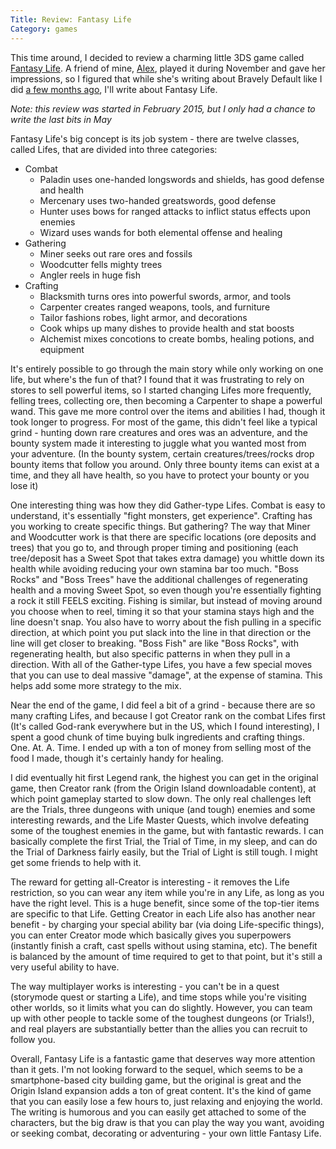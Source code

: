 ```yaml
---
Title: Review: Fantasy Life
Category: games
---
```


This time around, I decided to review a charming little 3DS game called [Fantasy Life][].
A friend of mine, [Alex][], played it during November and gave her impressions, so I figured that while she's writing about Bravely Default like I did [a few months ago][Bravely Default review], I'll write about Fantasy Life.

*Note: this review was started in February 2015, but I only had a chance to write the last bits in May*

Fantasy Life's big concept is its job system - there are twelve classes, called Lifes, that are divided into three categories:

- Combat
	- Paladin uses one-handed longswords and shields, has good defense and health
	- Mercenary uses two-handed greatswords, good defense
	- Hunter uses bows for ranged attacks to inflict status effects upon enemies
	- Wizard uses wands for both elemental offense and healing
- Gathering
	- Miner seeks out rare ores and fossils
	- Woodcutter fells mighty trees
	- Angler reels in huge fish
- Crafting
	- Blacksmith turns ores into powerful swords, armor, and tools
	- Carpenter creates ranged weapons, tools, and furniture
	- Tailor fashions robes, light armor, and decorations
	- Cook whips up many dishes to provide health and stat boosts
	- Alchemist mixes concotions to create bombs, healing potions, and equipment

It's entirely possible to go through the main story while only working on one life, but where's the fun of that?
I found that it was frustrating to rely on stores to sell powerful items, so I started changing Lifes more frequently, felling trees, collecting ore, then becoming a Carpenter to shape a powerful wand.
This gave me more control over the items and abilities I had, though it took longer to progress. For most of the game, this didn't feel like a typical grind - hunting down rare creatures and ores was an adventure, and the bounty system made it interesting to juggle what you wanted most from your adventure. (In the bounty system, certain creatures/trees/rocks drop bounty items that follow you around. Only three bounty items can exist at a time, and they all have health, so you have to protect your bounty or you lose it)

One interesting thing was how they did Gather-type Lifes. Combat is easy to understand, it's essentially "fight monsters, get experience". Crafting has you working to create specific things. But gathering? The way that Miner and Woodcutter work is that there are specific locations (ore deposits and trees) that you go to, and through proper timing and positioning (each tree/deposit has a Sweet Spot that takes extra damage) you whittle down its health while avoiding reducing your own stamina bar too much. "Boss Rocks" and "Boss Trees" have the additional challenges of regenerating health and a moving Sweet Spot, so even though you're essentially fighting a rock it still FEELS exciting.
Fishing is similar, but instead of moving around you choose when to reel, timing it so that your stamina stays high and the line doesn't snap. You also have to worry about the fish pulling in a specific direction, at which point you put slack into the line in that direction or the line will get closer to breaking. "Boss Fish" are like "Boss Rocks", with regenerating health, but also specific patterns in when they pull in a direction.
With all of the Gather-type Lifes, you have a few special moves that you can use to deal massive "damage", at the expense of stamina. This helps add some more strategy to the mix.

Near the end of the game, I did feel a bit of a grind - because there are so many crafting Lifes, and because I got Creator rank on the combat Lifes first (It's called God-rank everywhere but in the US, which I found interesting), I spent a good chunk of time buying bulk ingredients and crafting things. One. At. A. Time. I ended up with a ton of money from selling most of the food I made, though it's certainly handy for healing.

I did eventually hit first Legend rank, the highest you can get in the original game, then Creator rank (from the Origin Island downloadable content), at which point gameplay started to slow down. The only real challenges left are the Trials, three dungeons with unique (and tough) enemies and some interesting rewards, and the Life Master Quests, which involve defeating some of the toughest enemies in the game, but with fantastic rewards. I can basically complete the first Trial, the Trial of Time, in my sleep, and can do the Trial of Darkness fairly easily, but the Trial of Light is still tough. I might get some friends to help with it.

The reward for getting all-Creator is interesting - it removes the Life restriction, so you can wear any item while you're in any Life, as long as you have the right level. This is a huge benefit, since some of the top-tier items are specific to that Life. Getting Creator in each Life also has another near benefit - by charging your special ability bar (via doing Life-specific things), you can enter Creator mode which basically gives you superpowers (instantly finish a craft, cast spells without using stamina, etc). The benefit is balanced by the amount of time required to get to that point, but it's still a very useful ability to have.

The way multiplayer works is interesting - you can't be in a quest (storymode quest or starting a Life), and time stops while you're visiting other worlds, so it limits what you can do slightly. However, you can team up with other people to tackle some of the toughest dungeons (or Trials!), and real players are substantially better than the allies you can recruit to follow you.

Overall, Fantasy Life is a fantastic game that deserves way more attention than it gets. I'm not looking forward to the sequel, which seems to be a smartphone-based city building game, but the original is great and the Origin Island expansion adds a ton of great content. It's the kind of game that you can easily lose a few hours to, just relaxing and enjoying the world. The writing is humorous and you can easily get attached to some of the characters, but the big draw is that you can play the way you want, avoiding or seeking combat, decorating or adventuring - your own little Fantasy Life.

[Fantasy Life]: http://fantasylife.nintendo.com/
[Alex]: http://ghost-alexandriamack.rhcloud.com/the-end-of-the-november-game-challenge/
[Bravely Default review]: {filename}/2014/10/21-bravely-default.md
